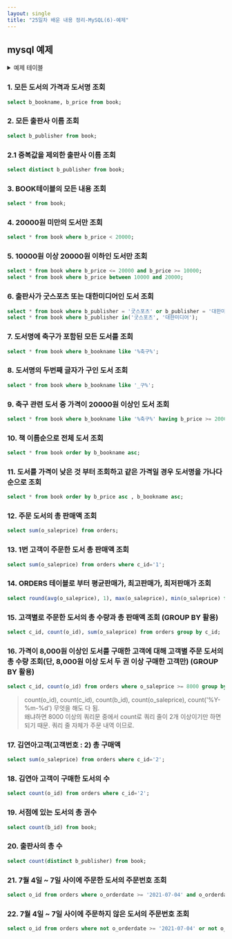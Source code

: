 ```yaml
---
layout: single
title: "25일차 배운 내용 정리-MySQL(6)-예제"
---
```


## mysql 예제

<details>
<summary>
예제 테이블
</summary>
<div markdown="1">

```sql
drop table book;
select * from book;
create table book (
	b_id int auto_increment,
    b_bookname varchar(40),
    b_publisher varchar(40),
    b_price int,
    constraint pk_book primary key(b_id)
);
insert into book(b_bookname, b_publisher, b_price) value('축구의 역사', '굿스포츠', 7000);
insert into book(b_bookname, b_publisher, b_price) value('축구스카우팅 리포트', '나무수', 13000);
insert into book(b_bookname, b_publisher, b_price) value('축구의 이해', '대한미디어', 22000);
insert into book(b_bookname, b_publisher, b_price) value('배구 바이블', '대한미디어', 35000);
insert into book(b_bookname, b_publisher, b_price) value('피겨 교본', '굿스포츠', 8000);
insert into book(b_bookname, b_publisher, b_price) value('피팅 단계별기술', '굿스포츠', 6000);
insert into book(b_bookname, b_publisher, b_price) value('야구의 추억', '이상미디어', 20000);
insert into book(b_bookname, b_publisher, b_price) value('야구를 부탁해', '이상미디어', 13000);
insert into book(b_bookname, b_publisher, b_price) value('올림픽 이야기', '삼성당', 7500);
insert into book(b_bookname, b_publisher, b_price) value('olympic champions', 'pearson', 13000);

drop table customer;
select * from customer;
create table customer (
	c_id int auto_increment,
    c_name varchar(40),
    c_address varchar(50),
    c_phone varchar(20),
    constraint pk_customer primary key(c_id)
);
insert into customer(c_name, c_address, c_phone) value('손흥민', '영국 런던', '000-5000-0001');
insert into customer(c_name, c_address, c_phone) value('김연아', '대한민국 서울', '000-6000-0001');
insert into customer(c_name, c_address, c_phone) value('김연경', '중국 상하이', '000-7000-0001');
insert into customer(c_name, c_address, c_phone) value('류현진', '캐나다 토론토', '000-8000-0001');
insert into customer(c_name, c_address, c_phone) value('이강인', '스페인 마요르카', null);

drop table orders;
select * from orders;
create table orders (
	o_id int auto_increment,
    c_id int,
    b_id int,
    o_saleprice int,
	o_orderdate date,
    constraint pk_orders primary key(o_id),
    constraint fk_orders_customer foreign key(c_id) references customer(c_id),
    constraint fk_orders_book foreign key(b_id) references book(b_id)
);
insert into orders(c_id, b_id, o_saleprice, o_orderdate) value(1, 1, 6000, '2021-07-01');
insert into orders(c_id, b_id, o_saleprice, o_orderdate) value(1, 3, 21000, '2021-07-03');
insert into orders(c_id, b_id, o_saleprice, o_orderdate) value(2, 5, 8000, '2021-07-03');
insert into orders(c_id, b_id, o_saleprice, o_orderdate) value(3, 6, 6000, '2021-07-04');
insert into orders(c_id, b_id, o_saleprice, o_orderdate) value(4, 7, 20000, '2021-07-05');
insert into orders(c_id, b_id, o_saleprice, o_orderdate) value(1, 2, 12000, '2021-07-07');
insert into orders(c_id, b_id, o_saleprice, o_orderdate) value(4, 8, 13000, '2021-07-07');
insert into orders(c_id, b_id, o_saleprice, o_orderdate) value(3, 10, 12000, '2021-07-08');
insert into orders(c_id, b_id, o_saleprice, o_orderdate) value(2, 10, 7000, '2021-07-09');
insert into orders(c_id, b_id, o_saleprice, o_orderdate) value(3, 8, 13000, '2021-07-10');
```
</div>
</details>

### 1. 모든 도서의 가격과 도서명 조회 

```sql
select b_bookname, b_price from book;
```

### 2. 모든 출판사 이름 조회 

```sql
select b_publisher from book;
```

### 2.1 중복값을 제외한 출판사 이름 조회 

```sql
select distinct b_publisher from book;
```

### 3. BOOK테이블의 모든 내용 조회 

```sql
select * from book;
```

### 4. 20000원 미만의 도서만 조회 

```sql
select * from book where b_price < 20000;
```

### 5. 10000원 이상 20000원 이하인 도서만 조회

```sql
select * from book where b_price <= 20000 and b_price >= 10000;
select * from book where b_price between 10000 and 20000;
```

### 6. 출판사가 굿스포츠 또는 대한미디어인 도서 조회 

```sql
select * from book where b_publisher = '굿스포츠' or b_publisher = '대한미디어';
select * from book where b_publisher in('굿스포츠', '대한미디어');
```

### 7. 도서명에 축구가 포함된 모든 도서를 조회

```sql
select * from book where b_bookname like '%축구%';
```

### 8. 도서명의 두번째 글자가 구인 도서 조회

```sql
select * from book where b_bookname like '_구%';
```

### 9. 축구 관련 도서 중 가격이 20000원 이상인 도서 조회

```sql
select * from book where b_bookname like '%축구%' having b_price >= 20000;
```

### 10. 책 이름순으로 전체 도서 조회

```sql
select * from book order by b_bookname asc;
```

### 11. 도서를 가격이 낮은 것 부터 조회하고 같은 가격일 경우 도서명을 가나다 순으로 조회

```sql
select * from book order by b_price asc , b_bookname asc;
```

### 12. 주문 도서의 총 판매액 조회 


```sql
select sum(o_saleprice) from orders;
```

### 13. 1번 고객이 주문한 도서 총 판매액 조회 

```sql
select sum(o_saleprice) from orders where c_id='1';
```

### 14. ORDERS 테이블로 부터 평균판매가, 최고판매가, 최저판매가 조회 

```sql
select round(avg(o_saleprice), 1), max(o_saleprice), min(o_saleprice) from orders;
```

### 15. 고객별로 주문한 도서의 총 수량과 총 판매액 조회 (GROUP BY 활용)

```sql
select c_id, count(o_id), sum(o_saleprice) from orders group by c_id;
```


### 16. 가격이 8,000원 이상인 도서를 구매한 고객에 대해 고객별 주문 도서의 총 수량 조회(단, 8,000원 이상 도서 두 권 이상 구매한 고객만) (GROUP BY 활용)
    

```sql
select c_id, count(o_id) from orders where o_saleprice >= 8000 group by c_id having count(c_id) >= 2;
```

>count(o_id), count(c_id), count(b_id), count(o_saleprice), count('%Y-%m-%d') 무엇을 해도 다 됨.\
왜냐하면 8000 이상의 쿼리문 중에서 count로 쿼리 줄이 2개 이상이기만 하면 되기 때문. 쿼리 줄 자체가 주문 내역 이므로.

### 17. 김연아고객(고객번호 : 2) 총 구매액

```sql
select sum(o_saleprice) from orders where c_id='2';
```

### 18. 김연아 고객이 구매한 도서의 수

```sql
select count(o_id) from orders where c_id='2';
```

### 19. 서점에 있는 도서의 총 권수

```sql
select count(b_id) from book;
```

### 20. 출판사의 총 수 

```sql
select count(distinct b_publisher) from book;
```

### 21. 7월 4일 ~ 7일 사이에 주문한 도서의 주문번호 조회 

```sql
select o_id from orders where o_orderdate >= '2021-07-04' and o_orderdate <= '2021-07-07';
```

### 22. 7월 4일 ~ 7일 사이에 주문하지 않은 도서의 주문번호 조회 

```sql
select o_id from orders where not o_orderdate >= '2021-07-04' or not o_orderdate <= '2021-07-07';
```
